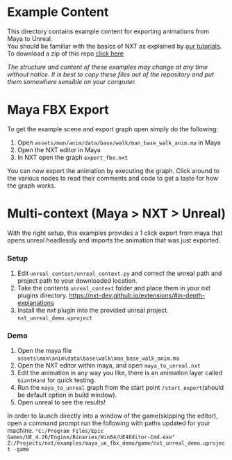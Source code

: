 # Example Content

This directory contains example content for exporting animations from Maya to Unreal.  
You should be familiar with the basics of NXT as explained by [our tutorials](https://nxt-dev.github.io/tutorials/).  
To download a zip of this repo [click here](https://github.com/nxt-dev/examples/archive/master.zip)  

_The structure and content of these examples may change at any time without notice. It is best to copy these files out of the repository and put them somewhere sensible on your computer._

# Maya FBX Export
To get the example scene and export graph open simply do the following:
1. Open `assets/man/anim/data/base/walk/man_base_walk_anim.ma` in Maya
2. Open the NXT editor in Maya
3. In NXT open the graph `export_fbx.nxt`

You can now export the animation by executing the graph. Click around to the various nodes to read their comments and code to get a taste for how the graph works.

# Multi-context (Maya > NXT > Unreal)

With the right setup, this examples provides a 1 click export from maya that opens unreal headlessly and imports the animation that was just exported.

### Setup
1. Edit `unreal_context/unreal_context.py` and correct the unreal path and project path to your downloaded location.
2. Take the contents `unreal_context` folder and place them in your nxt plugins directory. https://nxt-dev.github.io/extensions/#in-depth-explanations
3. Install the nxt plugin into the provided unreal project. `nxt_unreal_demo.uproject`

### Demo
1. Open the maya file `assets\man\anim\data\base\walk\man_base_walk_anim.ma`
2. Open the NXT editor within maya, and open `maya_to_unreal.nxt`
3. Edit the animation in any way you like, there is an animation layer called `GiantHand` for quick testing.
4. Run the `maya_to_unreal` graph from the start point `/start_export`(should be default option in build window).
5. Open unreal to see the results!

In order to launch directly into a window of the game(skipping the editor), open a command prompt run the following with paths updated for your machine.
`"C:/Program Files/Epic Games/UE_4.26/Engine/Binaries/Win64/UE4Editor-Cmd.exe" Z:/Projects/nxt/examples/maya_ue_fbx_demo/game/nxt_unreal_demo.uproject -game`

